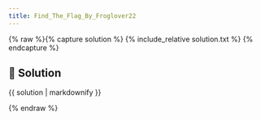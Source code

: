 ```yaml
---
title: Find_The_Flag_By_Froglover22
---
```


{% raw %}{% capture solution %}
{% include_relative solution.txt %}
{% endcapture %}

## 📝 Solution

{{ solution | markdownify }}

{% endraw %}
